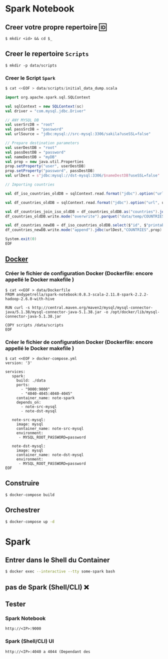 # Spark Notebook

## Creer votre propre repertoire :id:

```
$ mkdir <id> && cd $_
```

## Creer le repertoire `Scripts`

```
$ mkdir -p data/scripts
```

### Creer le Script `Spark`

```Scala
$ cat <<EOF > data/scripts/initial_data_dump.scala

import org.apache.spark.sql.SQLContext

val sqlContext = new SQLContext(sc)
val driver = "com.mysql.jdbc.Driver"

// ANY MYSQL DB
val userSrcDB = "root"
val passSrcDB = "password"
val urlSource = "jdbc:mysql://src-mysql:3306/sakila?useSSL=false"

// Prepare destination parameters
val userDestDB = "root"
val passDestDB = "password"
val nameDestDB = "myDB"
val prop = new java.util.Properties
prop.setProperty("user", userDestDB)
prop.setProperty("password", passDestDB)
val urlDest = s"jdbc:mysql://dst-mysql:3306/$nameDestDB?useSSL=false"

// Importing countries

val df_iso_countries_oldDB = sqlContext.read.format("jdbc").option("url", urlSource).option("driver", driver).option("dbtable", "iso_countries").option("user", userSrcDB).option("password", passSrcDB).option("verifyServerCertificate", "false").load()

val df_countries_oldDB = sqlContext.read.format("jdbc").option("url", urlSource).option("driver", driver).option("dbtable", "countries").option("user", userSrcDB).option("password", passSrcDB).option("verifyServerCertificate", "false").load()

val df_countries_join_iso_oldDB = df_countries_oldDB.as("countries").join(df_iso_countries_oldDB.as("iso"),$"countries.country_name"===$"iso.printable_name")
df_countries_oldDB.write.mode("overwrite").parquet("data/temp/COUNTRIES")

val df_countries_newDB = df_iso_countries_oldDB.select($"id", $"printable_name" as "name",$"iso3" as "code")
df_countries_newDB.write.mode("append").jdbc(urlDest,"COUNTRIES",prop) // Overwrite existing countries

System.exit(0)
EOF
```

## [Docker](https://docker.io)

### Créer le fichier de configuration Docker (Dockerfile: encore appellé le Docker makefile )

```
$ cat <<EOF > data/Dockerfile
FROM andypetrella/spark-notebook:0.8.3-scala-2.11.8-spark-2.2.2-hadoop-2.6.0-with-hive

RUN curl -s http://central.maven.org/maven2/mysql/mysql-connector-java/5.1.38/mysql-connector-java-5.1.38.jar -o /opt/docker/lib/mysql-connector-java-5.1.38.jar

COPY scripts /data/scripts
EOF
```

### Créer le fichier de configuration Docker (Dockerfile: encore appellé le Docker makefile )

```
$ cat <<EOF > docker-compose.yml
version: '3'

services:
   spark:
     build: ./data
     ports:
       - "9000:9000"
       - "4040-4045:4040-4045"
     container_name: note-spark
     depends_on:
       - note-src-mysql
       - note-dst-mysql

   note-src-mysql:
     image: mysql
     container_name: note-src-mysql
     environment:
      - MYSQL_ROOT_PASSWORD=password

   note-dst-mysql:
     image: mysql
     container_name: note-dst-mysql
     environment:
      - MYSQL_ROOT_PASSWORD=password
EOF
```
## Construire

```
$ docker-compose build
```


## Orchestrer

```bash
$ docker-compose up -d
```

# Spark

## Entrer dans le Shell du Container

```bash
$ docker exec --interactive --tty some-spark bash
```

## pas de Spark (Shell/CLI) :x:


## Tester

### Spark Notebook 

```
http://<IP>:9000
```

### Spark (Shell/CLI) UI

```
http://<IP>:4040 a 4044 (Dependant des 
```

